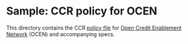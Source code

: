 # Sample: CCR policy for OCEN

This directory contains the CCR [policy file](ocen_policy.rego) for [Open Credit Enablement
Network](https://github.com/iSPIRT/OCEN) (OCEN) and accompanying specs.
